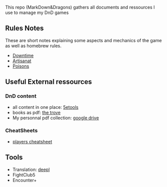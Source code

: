 This repo (MarkDown&Dragons) gathers all documents and ressources I use to manage my DnD games

## Rules Notes
These are short notes explaining some aspects and mechanics of the game as well as homebrew rules.
- [Downtime](./rules_notes/downtime.md)
- [Artisanat](./rules_notes/artisanat.md)
- [Poisons](./rules_notes/poisons.md)

## Useful External ressources

### DnD content
- all content in one place: [5etools](https://5e.tools)
- books as pdf: [the trove](https://thetrove.is/Books/Dungeons%20%26%20Dragons%20%5Bmulti%5D/5th%20Edition%20%285e%29/Core/)
- My personnal pdf collection: [google drive](https://drive.google.com/drive/folders/1UG_oDEpwV1EgzwlVToeorw-EO0wOmHTI)

### CheatSheets
- [players cheatsheet](https://crobi.github.io/dnd5e-quickref/preview/quickref.html)

## Tools
- Translation: [deepl](deepl.com)
- FightClub5
- Encounter+

